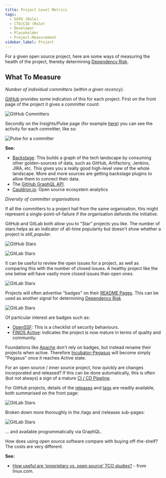```yaml
---
title: Project Level Metrics
tags: 
  - OSPO (Role)
  - CTO/CIO (Role)
  - Developer
  - Placeholder
  - Project-Measurement
sidebar_label: Project
---
```


For a given open source project, here are some ways of measuring the health of the project, thereby determining [Dependency Risk](../Risks/Dependency-Risk).

## What To Measure

<BoxOut title="Committer Strength" image="/img/bok/metric.png">

_Number of individual committers (within a given recency)_. 

[GitHub](https://github.com) provides some indication of this for each project.  First on the front page of the project it gives a committer count:

![GitHub Committers](/img/bok/metrics/committer-strength-1.png)

Secondly on the Insights/Pulse page (for example [here](https://github.com/finos/spring-bot/graphs/contributors)) you can see the activity for each committer, like so:

![Pulse for a committer](/img/bok/metrics/committer-strength-2.png)

**See:**

 - [Backstage](https://backstage.io): This builds a graph of the tech landscape by consuming other golden-sources of data, such as GitHub, Artifactory, Jenkins, JIRA, etc.   This gives you a really good high-level view of the whole landscape.   More and more sources are getting backstage plugins to allow them to connect their data.  
 - The [GitHub GraphQL API](https://docs.github.com/en/graphql).   
 - [Cauldron.io](https://cauldron.io): Open source ecosystem analytics

</BoxOut>

<BoxOut title="Committer Diversity" image="/img/bok/metric.png">

_Diversity of committer organisations_

If all the committers to a project hail from the same organisation, this might represent a single-point-of-failure if the organisation defunds the initiative.

</BoxOut>

<BoxOut title="Stars" image="/img/bok/metric.png">

GitHub and GitLab both allow you to "Star" projects you like.  The number of stars helps as an indicator of all-time popularity but doesn't show whether a project is _still_popular_.

![GitHub Stars](/img/bok/metrics/stars-1.png)

![GitLab Stars](/img/bok/metrics/stars-2.png)

</BoxOut>

<BoxOut title="Issues" image="/img/bok/metric.png">

It can be useful to review the open issues for a project, as well as comparing this with the number of closed issues.  A healthy project like the one below will have vastly more closed issues than open ones.

![GitLab Stars](/img/bok/metrics/issues.png)

</BoxOut>

<BoxOut title="Badges" image="/img/bok/metric.png">

Projects will often advertise "badges" on their [README Pages](https://github.com/finos/spring-bot).  This can be used as another signal for determining [Dependency Risk](../Risks/Dependency-Risk)


![GitLab Stars](/img/bok/metrics/badges.png)

Of particular interest are badges such as:

 - [OpenSSF](https://github.com/ossf/scorecard): This is a checklist of security behaviours.
 - [FINOS Active](https://community.finos.org/docs/governance/software-projects/stages/active/): indicates the project is now mature in terms of quality and community.
 
Foundations like [Apache](https://github.com/apache) don't rely on badges, but instead rename their projects when active.   Therefore [Incubator-Pegasus](https://github.com/apache/incubator-pegasus) will become simply "Pegasus" once it reaches Active state.

</BoxOut>

<BoxOut title="Release Cadence" image="/img/bok/metric.png">

For an open source / inner source project, how quickly are changes incorporated and released?  If this can be done automatically, this is often (but not always) a sign of a mature [CI / CD Pipeline](https://en.wikipedia.org/wiki/CI/CD).  

For GitHub projects, details of the [releases](https://github.com/apache/echarts/releases) and [tags](https://github.com/apache/echarts/tags) are readily available, both summarised on the front page:

![GitLab Stars](/img/bok/metrics/releases-1.png)

Broken down more thoroughly in the /tags and /releases sub-pages:

![GitLab Stars](/img/bok/metrics/releases-2.png)

... and available programmatically via GraphQL.

</BoxOut>


<BoxOut title="Total Cost of Ownership (TCO)" image="/img/bok/metric.png">

How does using open source software compare with buying off-the-shelf?  The costs are very different.

**See:**
 
  - [How useful are ‘proprietary vs. open source’ TCO studies?](https://www.linux.com/news/how-useful-are-proprietary-vs-open-source-tco-studies/) - from linux.com.

</BoxOut>
